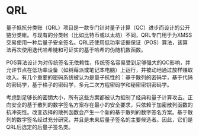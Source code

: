 # QRL

量子抵抗分类账（QRL）项目是一款专门针对量子计算（QC）进步而设计的公开链分类帐。与现有的分类帐（比如比特币或以太坊）不同，QRL专门用于为XMSS交易使用一种后量子安全签名。QRL还使用低功率证据保证（POS）算法，该算法再次使用迭代哈希链和可证实的基于哈希的伪随机数函数。 

POS算法设计为对传统签名无依赖性，传统签名容易受到足够强大的QC影响，并允许节点在低功率设备（如树莓派或笔记本电脑）上运行，并被动地通过放样赚取收入。有几个重要的密码系统被认为是量子抗性的：基于散列的密码学，基于代码的密码学，基于格子的密码学，多元二次方程密码学和秘密密钥密码学。

考虑到足够长的密钥大小，所有这些方案都被认为抵制了经典和量子计算攻击。正向安全的基于散列的数字签名方案存在最小的安全要求，只依赖于加密散列函数的抗冲突性。改变选择的散列函数会产生一个新的基于散列的数字签名方案。基于散列的数字签名经过充分研究，并且是未来后量子签名的主要候选者。因此，它们是QRL后选定的后量子签名类。
